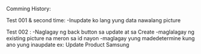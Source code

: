 Comming History:

Test 001 & second time: 
-Inupdate ko lang yung data nawalang picture

Test 002 : 
-Naglagay ng back button sa update at sa Create
-maglalagay ng existing picture na meron sa id nayon
-maglagay yung madedetermine kung ano yung inaupdate ex: Update Product Samsung
